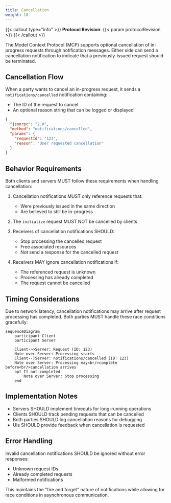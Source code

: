 ```yaml
---
title: Cancellation
weight: 10
---
```


{{< callout type="info" >}}
**Protocol Revision**: {{< param protocolRevision >}}
{{< /callout >}}

The Model Context Protocol (MCP) supports optional cancellation of in-progress requests through notification messages. Either side can send a cancellation notification to indicate that a previously-issued request should be terminated.

## Cancellation Flow

When a party wants to cancel an in-progress request, it sends a `notifications/cancelled` notification containing:

- The ID of the request to cancel
- An optional reason string that can be logged or displayed

```json
{
  "jsonrpc": "2.0",
  "method": "notifications/cancelled",
  "params": {
    "requestId": "123",
    "reason": "User requested cancellation"
  }
}
```

## Behavior Requirements

Both clients and servers MUST follow these requirements when handling cancellation:

1. Cancellation notifications MUST only reference requests that:
   - Were previously issued in the same direction
   - Are believed to still be in-progress

2. The `initialize` request MUST NOT be cancelled by clients

3. Receivers of cancellation notifications SHOULD:
   - Stop processing the cancelled request
   - Free associated resources
   - Not send a response for the cancelled request

4. Receivers MAY ignore cancellation notifications if:
   - The referenced request is unknown
   - Processing has already completed
   - The request cannot be cancelled

## Timing Considerations

Due to network latency, cancellation notifications may arrive after request processing has completed. Both parties MUST handle these race conditions gracefully:

```mermaid
sequenceDiagram
    participant Client
    participant Server

    Client->>Server: Request (ID: 123)
    Note over Server: Processing starts
    Client--)Server: notifications/cancelled (ID: 123)
    Note over Server: Processing may<br/>complete before<br/>cancellation arrives
    opt If not completed
        Note over Server: Stop processing
    end
```

## Implementation Notes

- Servers SHOULD implement timeouts for long-running operations
- Clients SHOULD track pending requests that can be cancelled
- Both parties SHOULD log cancellation reasons for debugging
- UIs SHOULD provide feedback when cancellation is requested

## Error Handling

Invalid cancellation notifications SHOULD be ignored without error responses:

- Unknown request IDs
- Already completed requests
- Malformed notifications

This maintains the "fire and forget" nature of notifications while allowing for race conditions in asynchronous communication.
